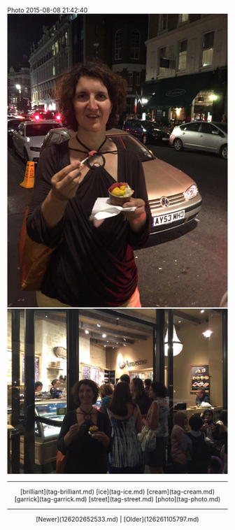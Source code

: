 <!--
title: Photo 2015-08-08 21
date: 2020-06-28T14:38:48.437Z
tags: brilliant, ice, cream, garrick, street, photo
-->

Photo 2015-08-08 21:42:40
![](126202669317-0.jpg)
![](126202669317-1.jpg)

<!--BOTTOM-POST-NAVIGATION-->
---

<center>[brilliant](tag-brilliant.md) [ice](tag-ice.md) [cream](tag-cream.md) [garrick](tag-garrick.md) [street](tag-street.md) [photo](tag-photo.md)</center>

---

<center>[Newer](126202652533.md) | [Older](126261105797.md)</center>